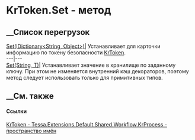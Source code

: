 # KrToken.Set - метод
##  __Список перегрузок
[Set(IDictionary<String,
Object>)](M_Tessa_Extensions_Default_Shared_Workflow_KrProcess_KrToken_Set.htm)|
Устанавливает для карточки информацию по токену безопасности
[KrToken](T_Tessa_Extensions_Default_Shared_Workflow_KrProcess_KrToken.htm).  
---|---  
[Set<T>(String, T)](M_Tessa_Platform_Storage_StorageObject_Set__1.htm)|
Устанавливает значение в хранилище по заданному ключу. При этом не изменяется
внутренний кэш декораторов, поэтому метод следует использовать только для
примитивных типов.  
## __См. также
#### Ссылки
[KrToken - ](T_Tessa_Extensions_Default_Shared_Workflow_KrProcess_KrToken.htm)
[Tessa.Extensions.Default.Shared.Workflow.KrProcess - пространство
имён](N_Tessa_Extensions_Default_Shared_Workflow_KrProcess.htm)
